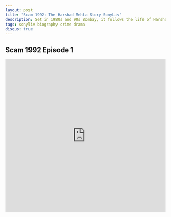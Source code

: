 ```yaml
---
layout: post
title: "Scam 1992: The Harshad Mehta Story SonyLiv"
description: Set in 1980s and 90s Bombay, it follows the life of Harshad Mehta, a stockbroker who took the stock market to dizzying heights and his catastrophic downfall.
tags: sonyliv biography crime drama
disqus: true
---
```

## Scam 1992 Episode 1

<div class="responsive-container">
<iframe src="https://drive.google.com/file/d/1jvPj3Q9LHm6YGbU21TE8Kcu5Ixx-JAz9/preview" frameborder="0" marginwidth="0" marginheight="0" scrolling="NO" width="100%" height="480" allowfullscreen=""></iframe>
<div style="width: 80px; height: 80px; position: absolute; opacity: 0; right: 0px; top: 0px;"> </div></div>


<script data-ad-client="ca-pub-8367357551397143" async src="https://pagead2.googlesyndication.com/pagead/js/adsbygoogle.js"></script>